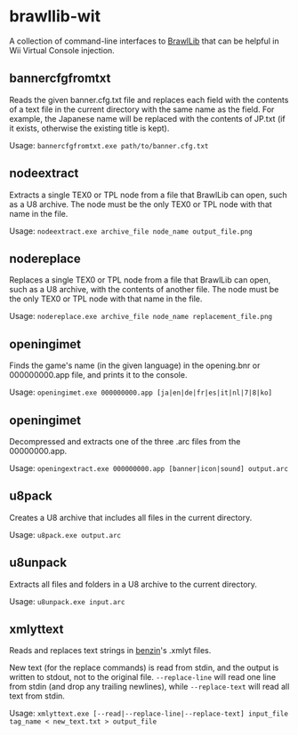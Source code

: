# brawllib-wit

A collection of command-line interfaces to [BrawlLib](https://github.com/soopercool101/BrawlCrate) that can be helpful in Wii Virtual Console injection.

## bannercfgfromtxt

Reads the given banner.cfg.txt file and replaces each field with the contents of a text file in the current directory with the same name as the field.
For example, the Japanese name will be replaced with the contents of JP.txt (if it exists, otherwise the existing title is kept).

Usage: `bannercfgfromtxt.exe path/to/banner.cfg.txt`

## nodeextract

Extracts a single TEX0 or TPL node from a file that BrawlLib can open, such as a U8 archive.
The node must be the only TEX0 or TPL node with that name in the file.

Usage: `nodeextract.exe archive_file node_name output_file.png`

## nodereplace

Replaces a single TEX0 or TPL node from a file that BrawlLib can open, such as a U8 archive, with the contents of another file.
The node must be the only TEX0 or TPL node with that name in the file.

Usage: `nodereplace.exe archive_file node_name replacement_file.png`

## openingimet

Finds the game's name (in the given language) in the opening.bnr or 000000000.app file, and prints it to the console.

Usage: `openingimet.exe 000000000.app [ja|en|de|fr|es|it|nl|7|8|ko]`

## openingimet

Decompressed and extracts one of the three .arc files from the 00000000.app.

Usage: `openingextract.exe 000000000.app [banner|icon|sound] output.arc`

## u8pack

Creates a U8 archive that includes all files in the current directory.

Usage: `u8pack.exe output.arc`

## u8unpack

Extracts all files and folders in a U8 archive to the current directory.

Usage: `u8unpack.exe input.arc`

## xmlyttext

Reads and replaces text strings in [benzin](https://github.com/feartec/benzin)'s .xmlyt files.

New text (for the replace commands) is read from stdin, and the output is written to stdout, not to the original file.
`--replace-line` will read one line from stdin (and drop any trailing newlines), while `--replace-text` will read all text from stdin.

Usage: `xmlyttext.exe [--read|--replace-line|--replace-text] input_file tag_name < new_text.txt > output_file`
